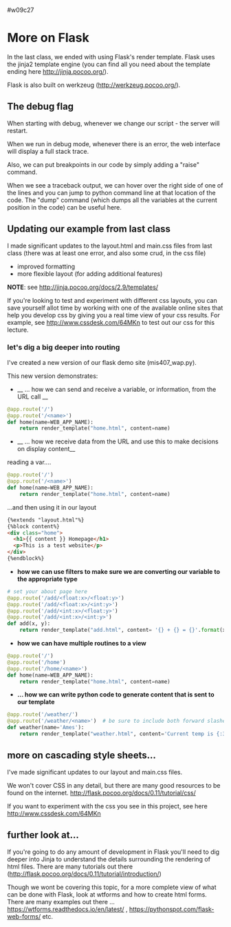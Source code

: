 
#w09c27

# More on Flask

In the last class, we ended with using Flask's render template. Flask uses the jinja2 template engine (you can find all you need about the template ending here http://jinja.pocoo.org/).

Flask is also built on werkzeug (http://werkzeug.pocoo.org/).

## The debug flag

When starting with debug, whenever we change our script - the server will restart.

When we run in debug mode, whenever there is an error, the web interface will display a full stack trace.

Also, we can put breakpoints in our code by simply adding a "raise" command.

When we see a traceback output, we can hover over the right side of one of the lines and you can jump to python command line at that location of the code. The  "dump" command (which dumps all the variables at the current position in the code) can be useful here.

## Updating our example from last class

I made significant updates to the layout.html and main.css files from last class (there was at least one error, and also some crud, in the css file)

* improved formatting
* more flexible layout (for adding additional features)

__NOTE__: see http://jinja.pocoo.org/docs/2.9/templates/

If you're looking to test and experiment with different css layouts, you can save yourself allot time by working with one of the available online sites that help you develop css by giving you a real time view of your css results. For example, see http://www.cssdesk.com/64MKn to test out our css for this lecture.


### let's dig a big deeper into routing

I've created a new version of our flask demo site (mis407_wap.py).

This new version demonstrates:

* __ ... how we can send and receive a variable, or information, from the URL call __

```python
@app.route('/')
@app.route('/<name>')
def home(name=WEB_APP_NAME):
    return render_template("home.html", content=name)
```

* __ ... how we receive data from the URL and use this to make decisions on display content__

reading a var....

```python
@app.route('/')
@app.route('/<name>')
def home(name=WEB_APP_NAME):
    return render_template("home.html", content=name)
```

...and then using it in our layout

```html
{%extends "layout.html"%}
{%block content%}
<div class="home">
  <h1>{{ content }} Homepage</h1>
  <p>This is a test website</p>
</div>
{%endblock%}
```

* __how we can use filters to make sure we are converting our variable to the appropriate type__

```python
# set your about page here
@app.route('/add/<float:x>/<float:y>')
@app.route('/add/<float:x>/<int:y>')
@app.route('/add/<int:x>/<float:y>')
@app.route('/add/<int:x>/<int:y>')
def add(x, y):
    return render_template("add.html", content= '{} + {} = {}'.format(x, y, x+y))
```


* __how we can have multiple routines to a view__

```python
@app.route('/')
@app.route('/home')
@app.route('/home/<name>')
def home(name=WEB_APP_NAME):
    return render_template("home.html", content=name)
```

* __... how we can write python code to generate content that is sent to our template__

```python
@app.route('/weather/')
@app.route('/weather/<name>')  # be sure to include both forward slashes
def weather(name='Ames'):
    return render_template("weather.html", content='Current temp is {:3.1f}.'.format(get_temp()))
```

## more on cascading style sheets...

I've made significant updates to our layout and main.css files.

We won't cover CSS in any detail, but there are many good resources to be found on the internet.
http://flask.pocoo.org/docs/0.11/tutorial/css/

If you want to experiment with the css you see in this project, see here http://www.cssdesk.com/64MKn


## further look at...

If you're going to do any amount of development in Flask you'll need to dig deeper into Jinja to understand the details surrounding the rendering of html files. There are many tutorials out there  (http://flask.pocoo.org/docs/0.11/tutorial/introduction/)

Though we wont be covering this topic, for a more complete view of what can be done with Flask, look at wtforms and how to create html forms. There are many examples out there ... https://wtforms.readthedocs.io/en/latest/ , https://pythonspot.com/flask-web-forms/ etc.
